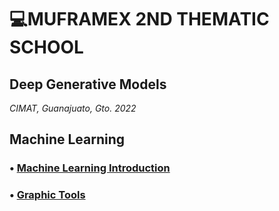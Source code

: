 # 💻MUFRAMEX 2ND THEMATIC SCHOOL
## Deep Generative Models
_CIMAT, Guanajuato, Gto. 2022_


## Machine Learning
### • [Machine Learning Introduction](https://github.com/saracarolina12/IA_School/blob/master/MUFRAMEX/MachineLearning/Introduction_ML.md)

### • [Graphic Tools](https://github.com/saracarolina12/IA_School/blob/master/MUFRAMEX/MachineLearning/SomeGraphicsTools.md)